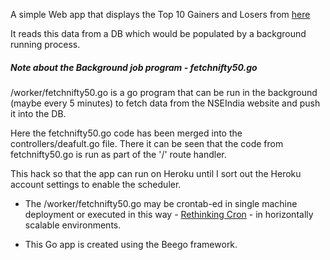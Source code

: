 A simple Web app that displays the Top 10 Gainers and Losers from [here](http://nseindia.com/live_market/dynaContent/live_analysis/top_gainers_losers.htm)

It reads this data from a DB which would be populated by a background running process.



##### Note about the Background job program - fetchnifty50.go
/worker/fetchnifty50.go is a go program that can be run in the background (maybe every 5 minutes) to fetch data from the NSEIndia website and push it into the DB.

Here the fetchnifty50.go code has been merged into the controllers/deafult.go file.
There it can be seen that the code from fetchnifty50.go is run as part of the '/' route handler.

This hack so that the app can run on Heroku until I sort out the Heroku account settings to enable the scheduler.



* The /worker/fetchnifty50.go may be crontab-ed in single machine deployment or executed in this way - [Rethinking Cron](http://adam.heroku.com/past/2010/4/13/rethinking_cron/) - in horizontally scalable environments.

* This Go app is created using the Beego framework.
